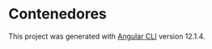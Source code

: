 # Contenedores

This project was generated with [Angular CLI](https://github.com/angular/angular-cli) version 12.1.4.
